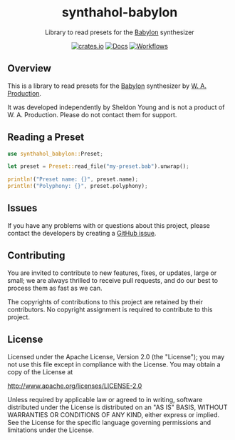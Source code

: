 <div align="center">

# synthahol-babylon

Library to read presets for the
[Babylon](https://www.waproduction.com/plugins/view/babylon)
synthesizer

[![crates.io][crates.io-badge]][crates.io]
[![Docs][docs-badge]][docs]
[![Workflows][workflows-badge]][workflows]
</div>

## Overview

This is a library to read presets for the 
[Babylon](https://www.waproduction.com/plugins/view/babylon)
synthesizer by [W. A. Production](https://www.waproduction.com). 

It was developed independently by Sheldon Young and is not a product of
W. A. Production. Please do not contact them for support.

## Reading a Preset

```rust
use synthahol_babylon::Preset;

let preset = Preset::read_file("my-preset.bab").unwrap();

println!("Preset name: {}", preset.name);
println!("Polyphony: {}", preset.polyphony);
```

## Issues

If you have any problems with or questions about this project, please contact
the developers by creating a
[GitHub issue](https://github.com/softdevca/synthahol-babylon/issues).

## Contributing

You are invited to contribute to new features, fixes, or updates, large or
small; we are always thrilled to receive pull requests, and do our best to
process them as fast as we can.

The copyrights of contributions to this project are retained by their
contributors. No copyright assignment is required to contribute to this
project.

## License

Licensed under the Apache License, Version 2.0 (the "License"); you may not use
this file except in compliance with the License. You may obtain a copy of the
License at

http://www.apache.org/licenses/LICENSE-2.0

Unless required by applicable law or agreed to in writing, software distributed
under the License is distributed on an "AS IS" BASIS, WITHOUT WARRANTIES OR
CONDITIONS OF ANY KIND, either express or implied. See the License for the
specific language governing permissions and limitations under the License.

[crates.io]: https://crates.io/crates/synthahol-babylon
[crates.io-badge]: https://img.shields.io/crates/v/synthahol-babylon?logo=rust&logoColor=white&style=flat-square
[docs]: https://docs.rs/synthahol-babylon
[docs-badge]: https://docs.rs/synthahol-babylong/badge.svg
[workflows]: https://github.com/softdevca/synthahol-babylong/actions/workflows/ci.yml
[workflows-badge]: https://github.com/softdevca/synthahol-babylong/actions/workflows/ci.yml/badge.svg
